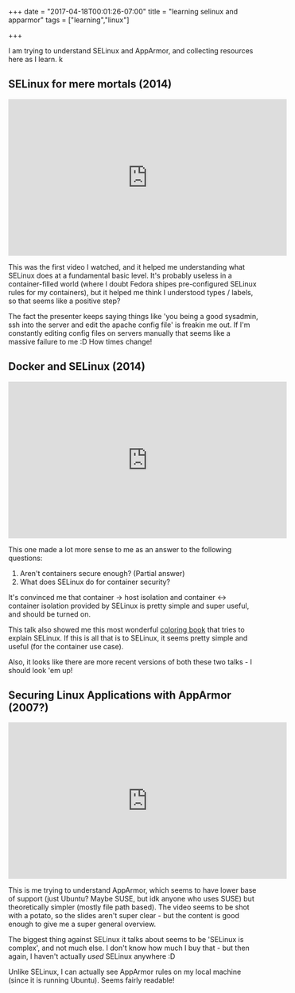 +++
date = "2017-04-18T00:01:26-07:00"
title = "learning selinux and apparmor"
tags = ["learning","linux"]

+++

I am trying to understand SELinux and AppArmor, and collecting resources here as I learn. k

## SELinux for mere mortals (2014)

<iframe width="560" height="315" src="https://www.youtube.com/embed/MxjenQ31b70" frameborder="0" allowfullscreen></iframe>

This was the first video I watched, and it helped me understanding what SELinux does at a fundamental basic level. It's probably useless in a container-filled world (where I doubt Fedora shipes pre-configured SELinux rules for my containers), but it helped me think I understood types / labels, so that seems like a positive step?

The fact the presenter keeps saying things like 'you being a good sysadmin, ssh into the server and edit the apache config file' is freakin me out. If I'm constantly editing config files on servers manually that seems like a massive failure to me :D How times change!

## Docker and SELinux (2014)

<iframe width="560" height="315" src="https://www.youtube.com/embed/zWGFqMuEHdw" frameborder="0" allowfullscreen></iframe>

This one made a lot more sense to me as an answer to the following questions:

1. Aren't containers secure enough? (Partial answer)
2. What does SELinux do for container security?

It's convinced me that container -> host isolation and container <-> container isolation provided by SELinux is pretty simple and super useful, and should be turned on.

This talk also showed me this most wonderful [coloring book](https://people.redhat.com/duffy/selinux/selinux-coloring-book_A4-Stapled.pdf) that tries to explain SELinux. If this is all that is to SELinux, it seems pretty simple and useful (for the container use case).

Also, it looks like there are more recent versions of both these two talks - I should look 'em up!

## Securing Linux Applications with AppArmor (2007?)

<iframe width="560" height="315" src="https://www.youtube.com/embed/0l21FN81je0" frameborder="0" allowfullscreen></iframe>

This is me trying to understand AppArmor, which seems to have lower base of support (just Ubuntu? Maybe SUSE, but idk anyone who uses SUSE) but theoretically simpler (mostly file path based). The video seems to be shot with a potato, so the slides aren't super clear - but the content is good enough to give me a super general overview.

The biggest thing against SELinux it talks about seems to be 'SELinux is complex', and not much else. I don't know how much I buy that - but then again, I haven't actually *used* SELinux anywhere :D

Unlike SELinux, I can actually see AppArmor rules on my local machine (since it is running Ubuntu). Seems fairly readable!
